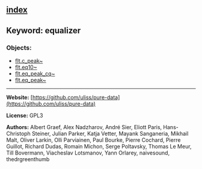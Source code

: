 [index](../index.html)
---

## Keyword: equalizer

### Objects:
* [flt.c_peak~](../flt.c_peak~.html)
* [flt.eq10~](../flt.eq10~.html)
* [flt.eq_peak_cq~](../flt.eq_peak_cq~.html)
* [flt.eq_peak~](../flt.eq_peak~.html)

---
**Website:** [https://github.com/uliss/pure-data](https://github.com/uliss/pure-data)

**License:** GPL3

**Authors:** Albert Graef, Alex Nadzharov, André Sier, Eliott Paris, Hans-Christoph Steiner, Julian Parker, Katja Vetter, Mayank Sanganeria, Mikhail Malt, Oliver Larkin, Olli Parviainen, Paul Bourke, Pierre Cochard, Pierre Guillot, Richard Dudas, Romain Michon, Serge Poltavsky, Thomas Le Meur, Till Bovermann, Viacheslav Lotsmanov, Yann Orlarey, naivesound, thedrgreenthumb
